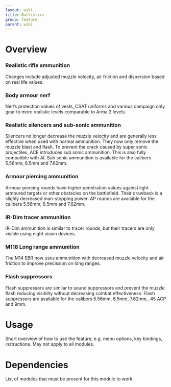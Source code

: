```yaml
---
layout: wiki
title: Ballistics
group: feature
parent: wiki
---
```


# Overview

### Realistic rifle ammunition
Changes include adjusted muzzle velocity, air friction and dispersion based on real life values.

### Body armour nerf
Nerfs protection values of vests, CSAT uniforms and various campaign only gear to more realistic levels comparable to Arma 2 levels.

### Realistic silencers and sub-sonic ammunition
Silencers no longer decrease the muzzle velocity and are generally less effective when used with normal ammunition. They now only remove the muzzle blast and flash. To prevent the crack caused by super sonic projectiles, ACE introduces sub sonic ammunition. This is also fully compatible with AI. Sub sonic ammunition is available for the calibers 5.56mm, 6.5mm and 7.62mm.

### Armour piercing ammunition
Armour piercing rounds have higher penetration values against light armoured targets or other obstacles on the battlefield. Their drawback is a slighly decreased man-stopping power. AP rounds are available for the calibers 5.56mm, 6.5mm and 7.62mm.

### IR-Dim tracer ammunition
IR-Dim ammunition is similar to tracer rounds, but their tracers are only visible using night vision devices.

### M118 Long range ammunition
The M14 EBR now uses ammunition with decreased muzzle velocity and air friction to improve precission on long ranges.

### Flash suppressors
Flash suppressors are similar to sound suppressors and prevent the muzzle flash reducing visibilty without decreasing combat effectiveness. Flash suppressors are available for the calibers 5.56mm, 6.5mm, 7.62mm, .45 ACP and 9mm.


# Usage

Short overview of how to use the feature, e.g. menu options, key bindings, 
instructions. May not apply to all modules.

# Dependencies

List of modules that must be present for this module to work.
